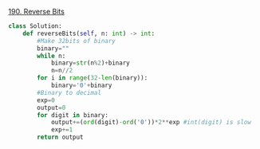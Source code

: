 [190. Reverse Bits](https://leetcode.com/problems/reverse-bits/)

~~~python
class Solution:
    def reverseBits(self, n: int) -> int:
        #Make 32bits of binary
        binary=""
        while n:
            binary=str(n%2)+binary
            n=n//2
        for i in range(32-len(binary)):
            binary='0'+binary
        #Binary to decimal
        exp=0
        output=0
        for digit in binary:
            output+=(ord(digit)-ord('0'))*2**exp #int(digit) is slow
            exp+=1
        return output
~~~
